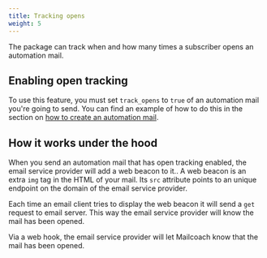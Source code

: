 ```yaml
---
title: Tracking opens
weight: 5
---
```


The package can track when and how many times a subscriber opens an automation mail.

## Enabling open tracking

To use this feature, you must set `track_opens` to `true` of an automation mail you're going to send. You can find an example of how to do this in the section on [how to create an automation mail](/docs/v4/laravel-mailcoach/automations/creating-an-automation-mail).

## How it works under the hood

When you send an automation mail that has open tracking enabled, the email service provider will add a web beacon to it..  A web beacon is an extra `img` tag in the HTML of your mail.  Its `src` attribute points to an unique endpoint on the domain of the email service provider.

Each time an email client tries to display the web beacon it will send a `get` request to email server. This way the email service provider will know the mail has been opened.

Via a web hook, the email service provider will let Mailcoach know that the mail has been opened.
